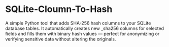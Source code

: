 # SQLite-Cloumn-To-Hash
A simple Python tool that adds SHA-256 hash columns to your SQLite database tables. It automatically creates new _sha256 columns for selected fields and fills them with binary hash values — perfect for anonymizing or verifying sensitive data without altering the originals.
